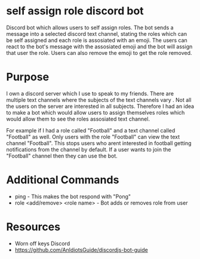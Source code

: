 # self assign role discord bot
 Discord bot which allows users to self assign roles. The bot sends a message into a selected discord text channel, stating the roles which can be self assigned and each role is assosiated with an emoji. The users can react to the bot's message with the assosiated emoji and the bot will assign that user the role. Users can also remove the emoji to get the role removed. 

# Purpose
I own a discord server which I use to speak to my friends. There are multiple text channels where the subjects of the text channels vary . Not all the users on the server are interested in all subjects. Therefore I had an idea to make a bot which would allow users to assign themselves roles which would allow them to see the roles assosiated text channel. 

For example if I had a role called "Football" and a text channel called "Football" as well. Only users with the role "Football" can view the text channel "Football". This stops users who arent interested in football getting notifications from the channel by default. If a user wants to join the "Football" channel then they can use the bot.

# Additional Commands
+ ping - This makes the bot respond with "Pong"
+ role <add/remove> \<role name\> - Bot adds or removes role from user


# Resources
+ Worn off keys Discord
+ https://github.com/AnIdiotsGuide/discordjs-bot-guide 

